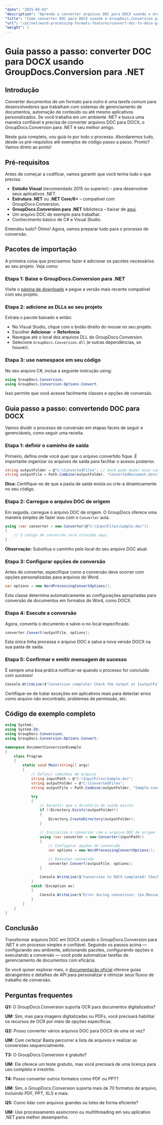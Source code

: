 ```yaml
---
"date": "2025-05-03"
"description": "Aprenda a converter arquivos DOC para DOCX usando o GroupDocs.Conversion para .NET com um guia passo a passo. Melhore a compatibilidade de documentos e simplifique seus fluxos de trabalho."
"title": "Como converter DOC para DOCX usando o GroupDocs.Conversion para .NET (guia passo a passo)"
"url": "/pt/net/word-processing-formats-features/convert-doc-to-docx-groupdocs-dotnet/"
"weight": 1
---
```


# Guia passo a passo: converter DOC para DOCX usando GroupDocs.Conversion para .NET

## Introdução

Converter documentos de um formato para outro é uma tarefa comum para desenvolvedores que trabalham com sistemas de gerenciamento de documentos, automação de conteúdo ou até mesmo aplicativos personalizados. Se você trabalha em um ambiente .NET e busca uma maneira confiável e precisa de converter arquivos DOC para DOCX, o GroupDocs.Conversion para .NET é seu melhor amigo.

Neste guia completo, vou guiá-lo por todo o processo. Abordaremos tudo, desde os pré-requisitos até exemplos de código passo a passo. Pronto? Vamos direto ao ponto!

## Pré-requisitos

Antes de começar a codificar, vamos garantir que você tenha tudo o que precisa:

- **Estúdio Visual** (recomendado 2015 ou superior) – para desenvolver seus aplicativos .NET.
- **Estrutura .NET** ou **.NET Core/6+** – compatível com GroupDocs.Conversion.
- **GroupDocs.Conversion para .NET** biblioteca – baixar de [aqui](https://releases.groupdocs.com/conversion/net/).
- Um arquivo DOC de exemplo para trabalhar.
- Conhecimento básico de C# e Visual Studio.

Entendeu tudo? Ótimo! Agora, vamos preparar tudo para o processo de conversão.

## Pacotes de importação

A primeira coisa que precisamos fazer é adicionar os pacotes necessários ao seu projeto. Veja como:

### Etapa 1: Baixe o GroupDocs.Conversion para .NET

Visite o [página de downloads](https://releases.groupdocs.com/conversion/net/) e pegue a versão mais recente compatível com seu projeto.

### Etapa 2: adicione as DLLs ao seu projeto

Extraia o pacote baixado e então:

- No Visual Studio, clique com o botão direito do mouse no seu projeto.
- Escolher **Adicionar** → **Referência**.
- Navegue até o local dos arquivos DLL do GroupDocs.Conversion.
- Selecione `GroupDocs.Conversion.dll` (e outras dependências, se houver).

### Etapa 3: use namespace em seu código

No seu arquivo C#, inclua a seguinte instrução using:

```csharp
using GroupDocs.Conversion;
using GroupDocs.Conversion.Options.Convert;
```

Isso permite que você acesse facilmente classes e opções de conversão.

## Guia passo a passo: convertendo DOC para DOCX

Vamos dividir o processo de conversão em etapas fáceis de seguir e gerenciáveis, como seguir uma receita.

### Etapa 1: definir o caminho de saída

Primeiro, defina onde você quer que o arquivo convertido fique. É importante organizar os arquivos de saída para facilitar o acesso posterior.

```csharp
string outputFolder = @"C:\ConvertedFiles"; // Você pode mudar esse caminho
string outputFile = Path.Combine(outputFolder, "ConvertedDocument.docx");
```

**Dica:** Certifique-se de que a pasta de saída exista ou crie-a dinamicamente no seu código.

### Etapa 2: Carregue o arquivo DOC de origem

Em seguida, carregue o arquivo DOC de origem. O GroupDocs oferece uma maneira simples de fazer isso com o `Converter` aula.

```csharp
using (var converter = new Converter(@"C:\InputFiles\Sample.doc"))
{
    // O código de conversão será colocado aqui
}
```

**Observação:** Substitua o caminho pelo local do seu arquivo DOC atual.

### Etapa 3: Configurar opções de conversão

Antes de converter, especifique como a conversão deve ocorrer com opções personalizadas para arquivos do Word.

```csharp
var options = new WordProcessingConvertOptions();
```

Esta classe determina automaticamente as configurações apropriadas para conversão de documentos em formatos do Word, como DOCX.

### Etapa 4: Execute a conversão

Agora, converta o documento e salve-o no local especificado.

```csharp
converter.Convert(outputFile, options);
```

Esta única linha processa o arquivo DOC e salva a nova versão DOCX na sua pasta de saída.

### Etapa 5: Confirmar e emitir mensagem de sucesso

É sempre uma boa prática notificar-se quando o processo for concluído com sucesso!

```csharp
Console.WriteLine($"Conversion complete! Check the output at {outputFolder}");
```

Certifique-se de tratar exceções em aplicativos reais para detectar erros como arquivo não encontrado, problemas de permissão, etc.

## Código de exemplo completo

```csharp
using System;
using System.IO;
using GroupDocs.Conversion;
using GroupDocs.Conversion.Options.Convert;

namespace DocumentConversionExample
{
    class Program
    {
        static void Main(string[] args)
        {
            // Definir caminhos de arquivo
            string inputPath = @"C:\InputFiles\Sample.doc";
            string outputFolder = @"C:\ConvertedFiles";
            string outputFile = Path.Combine(outputFolder, "Sample-converted.docx");

            try
            {
                // Garantir que o diretório de saída exista
                if (!Directory.Exists(outputFolder))
                {
                    Directory.CreateDirectory(outputFolder);
                }

                // Inicialize o conversor com o arquivo DOC de origem
                using (var converter = new Converter(inputPath))
                {
                    // Configurar opções de conversão
                    var options = new WordProcessingConvertOptions();

                    // Executar conversão
                    converter.Convert(outputFile, options);
                }

                Console.WriteLine($"Conversion to DOCX completed! Check: {outputFile}");
            }
            catch (Exception ex)
            {
                Console.WriteLine($"Error during conversion: {ex.Message}");
            }
        }
    }
}
```

## Conclusão

Transformar arquivos DOC em DOCX usando o GroupDocs.Conversion para .NET é um processo simples e confiável. Seguindo os passos acima — configurando seu ambiente, adicionando pacotes, configurando opções e executando a conversão — você pode automatizar tarefas de gerenciamento de documentos com eficácia.

Se você quiser explorar mais, o [documentação oficial](https://docs.groupdocs.com/conversion/net/) oferece guias abrangentes e detalhes de API para personalizar e otimizar seus fluxos de trabalho de conversão.

## Perguntas frequentes

**Q1:** O GroupDocs.Conversion suporta OCR para documentos digitalizados?  

**UM:** Sim, mas para imagens digitalizadas ou PDFs, você precisará habilitar os recursos de OCR por meio de opções específicas.

**Q2:** Posso converter vários arquivos DOC para DOCX de uma só vez?  

**UM:** Com certeza! Basta percorrer a lista de arquivos e realizar as conversões sequencialmente.

**T3:** O GroupDocs.Conversion é gratuito?  

**UM:** Ele oferece um teste gratuito, mas você precisará de uma licença para uso completo e irrestrito.

**T4:** Posso converter outros formatos como PDF ou PPT?  

**UM:** Sim, o GroupDocs.Conversion suporta mais de 70 formatos de arquivo, incluindo PDF, PPT, XLS e mais.

**Q5:** Como lidar com arquivos grandes ou lotes de forma eficiente?  

**UM:** Use processamento assíncrono ou multithreading em seu aplicativo .NET para melhor desempenho.